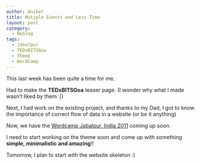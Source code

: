 ```yaml
---
author: Aniket
title: Mutiple Events and Less Time
layout: post
category:
  - Weblog
tags:
  - Jabalpur
  - TEDxBITSGoa
  - Theme
  - WordCamp
---
```

This last week has been quite a time for me.

Had to make the **TEDxBITSGoa** teaser page. (I wonder why what I made wasn’t liked by them :|)

Next, I had work on the existing project, and thanks to my Dad, I got to know the importance of correct flow of data in a website (or be it anything)

Now, we have the [Wordcamp Jabalpur, India 2011][1] coming up soon.

I need to start working on the theme soon and come up with something **simple, minimalistic and amazing**!!

Tomorrow, I plan to start with the website skeleton :)

 [1]: http://2011.jabalpur.wordcamp.org/ "Wordcamp Jabalpur, India"